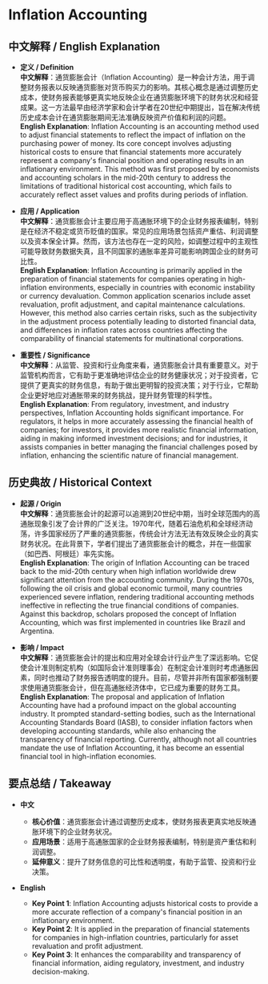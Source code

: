 # Inflation Accounting

## 中文解释 / English Explanation

* **定义 / Definition**  
  **中文解释**：通货膨胀会计（Inflation Accounting）是一种会计方法，用于调整财务报表以反映通货膨胀对货币购买力的影响。其核心概念是通过调整历史成本，使财务报表能够更真实地反映企业在通货膨胀环境下的财务状况和经营成果。这一方法最早由经济学家和会计学者在20世纪中期提出，旨在解决传统历史成本会计在通货膨胀期间无法准确反映资产价值和利润的问题。  
  **English Explanation**: Inflation Accounting is an accounting method used to adjust financial statements to reflect the impact of inflation on the purchasing power of money. Its core concept involves adjusting historical costs to ensure that financial statements more accurately represent a company's financial position and operating results in an inflationary environment. This method was first proposed by economists and accounting scholars in the mid-20th century to address the limitations of traditional historical cost accounting, which fails to accurately reflect asset values and profits during periods of inflation.

* **应用 / Application**  
  **中文解释**：通货膨胀会计主要应用于高通胀环境下的企业财务报表编制，特别是在经济不稳定或货币贬值的国家。常见的应用场景包括资产重估、利润调整以及资本保全计算。然而，该方法也存在一定的风险，如调整过程中的主观性可能导致财务数据失真，且不同国家的通胀率差异可能影响跨国企业的财务可比性。  
  **English Explanation**: Inflation Accounting is primarily applied in the preparation of financial statements for companies operating in high-inflation environments, especially in countries with economic instability or currency devaluation. Common application scenarios include asset revaluation, profit adjustment, and capital maintenance calculations. However, this method also carries certain risks, such as the subjectivity in the adjustment process potentially leading to distorted financial data, and differences in inflation rates across countries affecting the comparability of financial statements for multinational corporations.

* **重要性 / Significance**  
  **中文解释**：从监管、投资和行业角度来看，通货膨胀会计具有重要意义。对于监管机构而言，它有助于更准确地评估企业的财务健康状况；对于投资者，它提供了更真实的财务信息，有助于做出更明智的投资决策；对于行业，它帮助企业更好地应对通胀带来的财务挑战，提升财务管理的科学性。  
  **English Explanation**: From regulatory, investment, and industry perspectives, Inflation Accounting holds significant importance. For regulators, it helps in more accurately assessing the financial health of companies; for investors, it provides more realistic financial information, aiding in making informed investment decisions; and for industries, it assists companies in better managing the financial challenges posed by inflation, enhancing the scientific nature of financial management.

## 历史典故 / Historical Context

* **起源 / Origin**  
  **中文解释**：通货膨胀会计的起源可以追溯到20世纪中期，当时全球范围内的高通胀现象引发了会计界的广泛关注。1970年代，随着石油危机和全球经济动荡，许多国家经历了严重的通货膨胀，传统会计方法无法有效反映企业的真实财务状况。在此背景下，学者们提出了通货膨胀会计的概念，并在一些国家（如巴西、阿根廷）率先实施。  
  **English Explanation**: The origin of Inflation Accounting can be traced back to the mid-20th century when high inflation worldwide drew significant attention from the accounting community. During the 1970s, following the oil crisis and global economic turmoil, many countries experienced severe inflation, rendering traditional accounting methods ineffective in reflecting the true financial conditions of companies. Against this backdrop, scholars proposed the concept of Inflation Accounting, which was first implemented in countries like Brazil and Argentina.

* **影响 / Impact**  
  **中文解释**：通货膨胀会计的提出和应用对全球会计行业产生了深远影响。它促使会计准则制定机构（如国际会计准则理事会）在制定会计准则时考虑通胀因素，同时也推动了财务报告透明度的提升。目前，尽管并非所有国家都强制要求使用通货膨胀会计，但在高通胀经济体中，它已成为重要的财务工具。  
  **English Explanation**: The proposal and application of Inflation Accounting have had a profound impact on the global accounting industry. It prompted standard-setting bodies, such as the International Accounting Standards Board (IASB), to consider inflation factors when developing accounting standards, while also enhancing the transparency of financial reporting. Currently, although not all countries mandate the use of Inflation Accounting, it has become an essential financial tool in high-inflation economies.

## 要点总结 / Takeaway

* **中文**  
  - **核心价值**：通货膨胀会计通过调整历史成本，使财务报表更真实地反映通胀环境下的企业财务状况。  
  - **应用场景**：适用于高通胀国家的企业财务报表编制，特别是资产重估和利润调整。  
  - **延伸意义**：提升了财务信息的可比性和透明度，有助于监管、投资和行业决策。  

* **English**  
  - **Key Point 1**: Inflation Accounting adjusts historical costs to provide a more accurate reflection of a company's financial position in an inflationary environment.  
  - **Key Point 2**: It is applied in the preparation of financial statements for companies in high-inflation countries, particularly for asset revaluation and profit adjustment.  
  - **Key Point 3**: It enhances the comparability and transparency of financial information, aiding regulatory, investment, and industry decision-making.